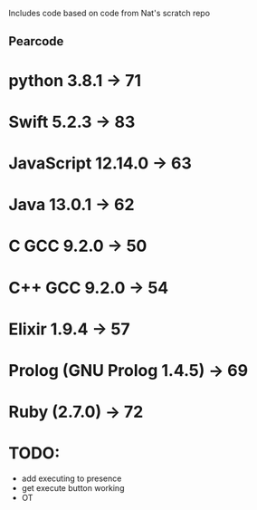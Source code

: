 Includes code based on code from Nat's scratch repo

## Pearcode ##

# python 3.8.1 -> 71
# Swift 5.2.3 -> 83
# JavaScript 12.14.0 -> 63
# Java 13.0.1 -> 62
# C GCC 9.2.0 -> 50
# C++ GCC 9.2.0 -> 54
# Elixir 1.9.4 -> 57
# Prolog (GNU Prolog 1.4.5) -> 69
# Ruby (2.7.0) -> 72


# TODO:
 - add executing to presence
 - get execute button working
 - OT